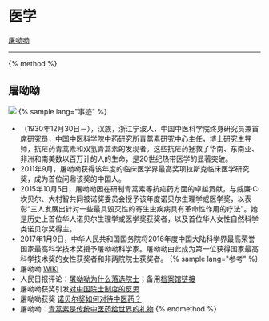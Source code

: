 # 医学

<!--sec data-title="名单" data-id="section0" data-show=true ces-->
[屠呦呦](#屠呦呦)
<!--endsec-->

---


{% method %}
## 屠呦呦
![](https://cdn.jsdelivr.net/gh/witnessgpi/PICXimg@main/categories/image.3ygwod1gst40.png)
{% sample lang="事迹" %}
- （1930年12月30日－），汉族，浙江宁波人，中国中医科学院终身研究员兼首席研究员，中国中医科学院中药研究所青蒿素研究中心主任，博士研究生导师，抗疟药青蒿素和双氢青蒿素的发现者。这些抗疟药拯救了华南、东南亚、非洲和南美数以百万计的人的生命，是20世纪热带医学的显著突破。
-  2011年9月，屠呦呦获得该年度的临床医学界最高奖项拉斯克临床医学研究奖，成为首位问鼎该奖的中国人。
-  2015年10月5日，屠呦呦因在研制青蒿素等抗疟药方面的卓越贡献，与威廉·C·坎贝尔、大村智共同被诺奖委员会授予该年度诺贝尔生理学或医学奖，以表彰“三人发展出针对一些最具毁灭性的寄生虫疾病具有革命性作用的疗法”。她是历史上首位华人诺贝尔生理学或医学奖获奖者，以及首位华人女性自然科学类诺贝尔奖得主。
- 2017年1月9日，中华人民共和国国务院将2016年度中国大陆科学界最高荣誉国家最高科学技术奖授予屠呦呦科学家。屠呦呦由此成为第一位获得国家最高科学技术奖的女性获奖者和非两院院士获奖者。
{% sample lang="参考" %}
- 屠呦呦 [WIKI](https://zh.wikipedia.org/zh-hans/%E5%B1%A0%E5%91%A6%E5%91%A6)
- 人民日报评论：[屠呦呦为什么落选院士](http://scitech.people.com.cn/n/2015/1005/c399290-27664739.html)；备用[档案馆链接](https://web.archive.org/web/20220117125955/http://scitech.people.com.cn/n/2015/1005/c399290-27664739.html)
- 屠呦呦获奖引发[对中国院士制度的反思](https://www.bbc.com/zhongwen/simp/china/2015/10/151005_china_tu_youyou)
- 屠呦呦获奖 [诺贝尔奖如何对待中医药？](https://www.bbc.com/zhongwen/simp/world/2015/10/151005_tu_nobel_prize_chinese_medicine)
- 屠呦呦：[青蒿素是传统中医药给世界的礼物](https://www.bbc.com/zhongwen/simp/china/2015/10/151005_china_nobel_medicine_tu-youyou)
{% endmethod %}
